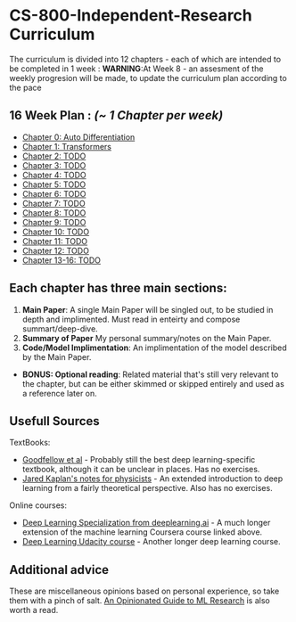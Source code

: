 # CS-800-Independent-Research Curriculum

The curriculum is divided into 12 chapters - each of which are intended to be completed in 1 week :
**WARNING**:At Week 8 - an assesment of the weekly progresion will be made, to update the curriculum plan according to the pace 

## 16 Week Plan : *(~ 1 Chapter per week)*
- [Chapter 0: Auto Differentiation](0-MicroGrad.md)
- [Chapter 1: Transformers](1-Transformers.md)
- [Chapter 2: TODO](TODO.md)
- [Chapter 3: TODO](TODO.md)
- [Chapter 4: TODO](TODO.md)
- [Chapter 5: TODO](TODO.md)
- [Chapter 6: TODO](TODO.md)
- [Chapter 7: TODO](TODO.md)
- [Chapter 8: TODO](TODO.md)
- [Chapter 9: TODO](TODO.md)
- [Chapter 10: TODO](TODO.md)
- [Chapter 11: TODO](TODO.md)
- [Chapter 12: TODO](TODO.md)
- [Chapter 13-16: TODO](TODO.md)


## Each chapter has three main sections:

1. **Main Paper**: A single Main Paper will be singled out, to be studied in depth and implimented. Must read in enteirty and compose summart/deep-dive. 
2. **Summary of Paper** My personal summary/notes on the Main Paper.
3. **Code/Model Implimentation**: An implimentation of the model described by the Main Paper.

- **BONUS: Optional reading**: Related material that's still very relevant to the chapter, but can be either skimmed or skipped entirely and used as a reference later on.



## Usefull Sources

TextBooks:

- [Goodfellow et al](https://www.deeplearningbook.org/) - Probably still the best deep learning-specific textbook, although it can be unclear in places. Has no exercises.
- [Jared Kaplan's notes for physicists](https://sites.krieger.jhu.edu/jared-kaplan/files/2019/04/ContemporaryMLforPhysicists.pdf) - An extended introduction to deep learning from a fairly theoretical perspective. Also has no exercises.


Online courses:

- [Deep Learning Specialization from deeplearning.ai](https://www.deeplearning.ai/program/deep-learning-specialization/) - A much longer extension of the machine learning Coursera course linked above.
- [Deep Learning Udacity course](https://www.udacity.com/course/deep-learning-nanodegree--nd101) - Another longer deep learning course.

## Additional advice

These are miscellaneous opinions based on personal experience, so take them with a pinch of salt. [An Opinionated Guide to ML Research](http://joschu.net/blog/opinionated-guide-ml-research.html) is also worth a read.
